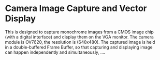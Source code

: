 # Camera Image Capture and Vector Display

This is designed to capture monochrome images from a CMOS image chip (with a digital interface) and display them on the VGA monitor. The camera module is OV7620, the resolution is (640x480). The captured image is held in a double-buffered Frame Buffer, so that capturing and displaying image can happen independently and simultaneously,  ….